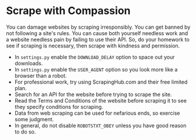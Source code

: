 # Scrape with Compassion

You can damage websites by scraping irresponsibly. You can get banned by not following a site's rules. You can cause both yourself needless work and a website needless pain by failing to use their API. So, do your homework to see if scraping is necessary, then scrape with kindness and permission.

* In `settings.py` enable the `DOWNLOAD_DELAY` option to space out your downloads.
* In `settings.py` enable the `USER_AGENT` option so you look more like a browser than a robot.
* For professional work, try using ScrapingHub.com and their free limited plan.
* Search for an API for the website before trying to scrape the site.
* Read the Terms and Conditions of the website before scraping it to see they specify conditions for scraping.
* Data from web scraping can be used for nefarious ends, so exercise some judgment.
* In general, do not disable `ROBOTSTXT_OBEY` unless you have good reason to do so.

